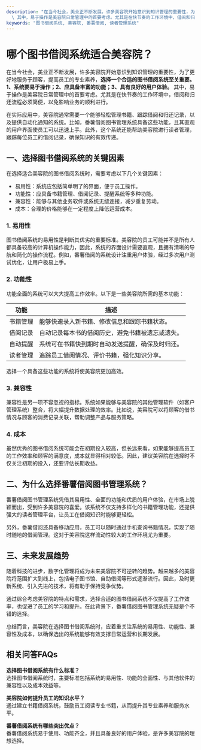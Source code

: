 ```yaml
---
description: "在当今社会，美业正不断发展，许多美容院开始意识到知识管理的重要性，为了更好地服务于顾客，提高员工的专业素养，**选择一个合适的图书借阅系统至关重要。1、系统要易于操作；2、应具备丰富的功能；3、具有良好的用户体验。**\
  \ 其中，易于操作是美容院日常管理中的首要考虑。尤其是在快节奏的工作环境中，借阅和归还流程必须简便，以免影响业务的顺利进行。"
keywords: "图书借阅系统, 美容院, 番薯借阅, 读者管理系统"
---
```

# 哪个图书借阅系统适合美容院？

在当今社会，美业正不断发展，许多美容院开始意识到知识管理的重要性，为了更好地服务于顾客，提高员工的专业素养，**选择一个合适的图书借阅系统至关重要。1、系统要易于操作；2、应具备丰富的功能；3、具有良好的用户体验。** 其中，易于操作是美容院日常管理中的首要考虑。尤其是在快节奏的工作环境中，借阅和归还流程必须简便，以免影响业务的顺利进行。

在实际应用中，美容院通常需要一个能够轻松管理书籍、跟踪借阅和归还记录，以及提供自动化通知的系统。比如，番薯借阅图书管理系统具备这些功能，且其直观的用户界面使员工可以迅速上手。此外，这个系统还能帮助美容院进行读者管理，跟踪每位员工的借阅记录，确保知识的有效传递。

## **一、选择图书借阅系统的关键因素**

在选择适合美容院的图书借阅系统时，需要考虑以下几个关键因素：

- 易用性：系统应包括简单明了的界面，便于员工操作。
- 功能性：应具备书籍管理、借阅记录、提醒系统等多种功能。
- 兼容性：能够与其他业务软件或系统无缝连接，减少重复劳动。
- 成本：合理的价格能够在一定程度上降低运营成本。

### **1. 易用性**

图书借阅系统的易用性是判断其优劣的重要标准。美容院的员工可能并不是所有人都具备较高的计算机操作能力，因此，系统的界面设计需要直观，且拥有清晰的导航和简化的操作流程。例如，番薯借阅的系统设计注重用户体验，经过多次用户测试优化，让用户极易上手。

### **2. 功能性**

功能全面的系统可以大大提高工作效率。以下是一些美容院所需的基本功能：

| 功能          | 描述                                                           |
| ------------- | -------------------------------------------------------------- |
| 书籍管理      | 能够快速录入新书籍、修改信息和跟踪书籍状态。                 |
| 借阅记录      | 自动记录每本书的借阅历史，避免书籍被遗忘或遗失。             |
| 自动提醒      | 系统可在书籍快到期时自动发送提醒，确保及时归还。             |
| 读者管理      | 追踪员工借阅情况、评价书籍，强化知识分享。                   |

选择一个具备这些功能的系统将使美容院更加高效。

### **3. 兼容性**

兼容性是另一项不容忽视的指标。系统如果能够与美容院的其他管理软件（如客户管理系统）整合，将大幅提升数据处理的效率。比如说，美容院可以将顾客的借书情况与顾客的消费记录关联，帮助调整产品与服务策略。

### **4. 成本**

虽然优秀的图书借阅系统可能会在初期投入较高，但长远来看，如果能够提高员工的工作效率和顾客的满意度，成本就显得相对较低。因此，建议美容院在选择时不仅关注初期的投入，还要评估长期收益。

## **二、为什么选择番薯借阅图书管理系统？**

番薯借阅图书管理系统凭借其易用性、全面的功能和优质的用户体验，在市场上脱颖而出，受到许多美容院的喜爱。该系统不仅支持多样化的书籍管理功能，还提供强大的读者管理平台，让员工在借阅知识时能够更轻松。

另外，番薯借阅还具备移动应用，员工可以随时通过手机查询书籍情况，实现了随时随地的借阅管理。这对于美容院这样流动性较大的工作环境尤为重要。

## **三、未来发展趋势**

随着科技的进步，数字化管理将成为未来美容院不可逆转的趋势。越来越多的美容院将范围扩大到线上，包括电子图书馆、自助借阅等形式逐渐流行。因此，及时更新系统、引入先进的技术，将有助于保持竞争优势。

通过综合考虑美容院的特点和需求，选择合适的图书借阅系统不仅提高了工作效率，也促进了员工的学习和提升。在此背景下，番薯借阅图书管理系统无疑是个不错的选择。

总结而言，美容院在选择图书借阅系统时，应着重关注系统的易用性、功能性、兼容性及成本，以确保选出的系统能够有效支撑日常运营和长期发展。

## 相关问答FAQs

**选择图书借阅系统有什么标准？**  
选择图书借阅系统时，主要标准包括系统的易用性、功能的全面性、与其他软件的兼容性以及成本效益等。

**美容院如何提升员工的知识水平？**  
通过建立书籍借阅系统，鼓励员工阅读专业书籍，从而提升其专业素养和服务水平。

**番薯借阅系统有哪些突出优点？**  
番薯借阅系统易于使用、功能齐全，并且具备良好的用户体验，是许多美容院的理想选择。
